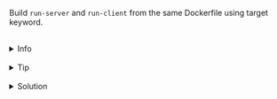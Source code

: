 
Build `run-server` and `run-client` from the same Dockerfile using target keyword.


<br>
<details><summary>Info</summary>
<br>

```plain
Documentation: https://docs.docker.com/build/guide/multi-stage/#parallelism
```

</details>

<br>
<details><summary>Tip</summary>
<br>

```plain
It’s possible to create multiple different images using a single Dockerfile. 
You can specify a target stage of a build using the --target flag. 
Replace the unnamed FROM scratch stage with two separate stages named client and server.       
```

</details>


<br>
<details><summary>Solution</summary>
<br>

<br>

Add next line to the `/root/Dockerfile`:

<br>

```plain
# syntax=docker/dockerfile:1
FROM golang:1.21-alpine AS base
WORKDIR /src
COPY go.mod go.sum .
RUN go mod download
COPY . .

FROM base AS build-client
RUN go build -o /bin/client ./cmd/client

FROM base AS build-server
RUN go build -o /bin/server ./cmd/server

FROM scratch AS client
COPY --from=build-client /bin/client /bin/
ENTRYPOINT [ "/bin/client" ]

FROM scratch AS server
COPY --from=build-server /bin/server /bin/
ENTRYPOINT [ "/bin/server" ]
```{{copy}}

<br>

Build the client image:

<br>

```plain
docker build -t run-client --target=client .
```{{exec}}

<br>

Build the server image:

<br>

```plain
docker build -t run-server --target=server .
```{{exec}}

<br>

List available images:

<br>

```plain
docker image ls
```{{exec}}

</details>